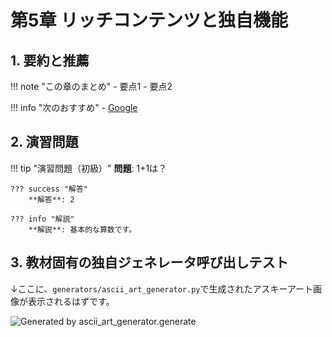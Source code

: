 # 第5章 リッチコンテンツと独自機能

## 1. 要約と推薦

!!! note "この章のまとめ"
    - 要点1
    - 要点2

!!! info "次のおすすめ"
    - [Google](https://www.google.com)

## 2. 演習問題

!!! tip "演習問題（初級）"
    **問題**: 1+1は？

    ??? success "解答"
        **解答**: 2

    ??? info "解説"
        **解説**: 基本的な算数です。

## 3. 教材固有の独自ジェネレータ呼び出しテスト

↓ここに、`generators/ascii_art_generator.py`で生成されたアスキーアート画像が表示されるはずです。

![Generated by ascii_art_generator.generate](../charts/gemini_art.png)
